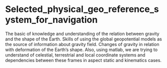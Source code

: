 # Selected_physical_geo_reference_system_for_navigation

The basic of knowledge and understanding of the relation between gravity and the shape of the Earth. Skills of using the global geopotential models as the source of information about gravity field. Changes of gravity in relation with deformation of the Earth’s shape. Also, using matlab, we are trying to understand of celestial, terrestrial and local coordinate systems and dependencies between these frames in aspect static and kinematics cases.
